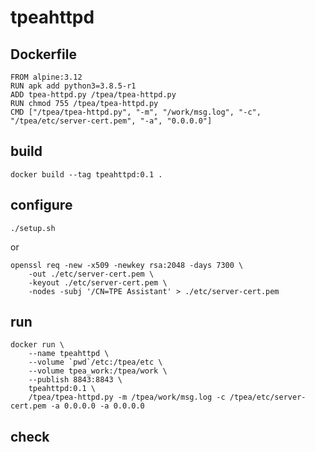 tpeahttpd
===========

## Dockerfile

```
FROM alpine:3.12
RUN apk add python3=3.8.5-r1
ADD tpea-httpd.py /tpea/tpea-httpd.py
RUN chmod 755 /tpea/tpea-httpd.py
CMD ["/tpea/tpea-httpd.py", "-m", "/work/msg.log", "-c", "/tpea/etc/server-cert.pem", "-a", "0.0.0.0"]
```

## build

```
docker build --tag tpeahttpd:0.1 .
```

## configure

```
./setup.sh
```

or

```
openssl req -new -x509 -newkey rsa:2048 -days 7300 \
    -out ./etc/server-cert.pem \
    -keyout ./etc/server-cert.pem \
    -nodes -subj '/CN=TPE Assistant' > ./etc/server-cert.pem
```

## run

```
docker run \
    --name tpeahttpd \
    --volume `pwd`/etc:/tpea/etc \
    --volume tpea_work:/tpea/work \
    --publish 8843:8843 \
    tpeahttpd:0.1 \
    /tpea/tpea-httpd.py -m /tpea/work/msg.log -c /tpea/etc/server-cert.pem -a 0.0.0.0 -a 0.0.0.0
```

## check

